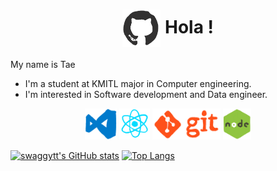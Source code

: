 <h1 align="center">
  <img alt="github" src="./assets/github.gif" height="60" align="center">
  Hola !
</h1>

My name is Tae

-  I'm a student at KMITL major in Computer engineering.
-  I'm interested in Software development and Data engineer.

<p  align="center">
  <img alt="vscode" src="./assets/vscode.gif" height="50">  
  <img alt="react" src="./assets/react.gif" height="50"> 
  <img alt="git" src="./assets/git.gif" height="50">
  <img alt="node" src="./assets/node.gif" height="50">
</p>

[![swaggytt's GitHub stats](https://github-readme-stats.vercel.app/api?username=swaggytt)](https://github.com/anuraghazra/github-readme-stats)
[![Top Langs](https://github-readme-stats.vercel.app/api/top-langs/?username=swaggytt&layout=compact)](https://github.com/anuraghazra/github-readme-stats)
